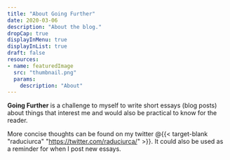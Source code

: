 ```yaml
---
title: "About Going Further"
date: 2020-03-06
description: "About the blog."
dropCap: true
displayInMenu: true
displayInList: true
draft: false
resources:
- name: featuredImage
  src: "thumbnail.png"
  params:
    description: "About"
---
```

**Going Further** is a challenge to myself to write short essays (blog posts) about things that interest me and would also be practical to know for the reader.

More concise thoughts can be found on my twitter @{{< target-blank "raduciurca" "https://twitter.com/raduciurca/" >}}. It could also be used as a reminder for when I post new essays.
